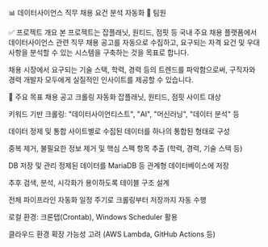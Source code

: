 📊 데이터사이언스 직무 채용 요건 분석 자동화
👥 팀원


✅ 프로젝트 개요
본 프로젝트는 잡플래닛, 원티드, 점핏 등 국내 주요 채용 플랫폼에서 데이터사이언스 관련 직무 채용 공고를 자동으로 수집하고, 요구되는 자격 요건 및 우대사항을 분석할 수 있는 시스템을 구축하는 것을 목표로 합니다.

채용 시장에서 요구되는 기술 스택, 학력, 경력 등의 트렌드를 파악함으로써, 구직자와 경력 개발자 모두에게 실질적인 인사이트를 제공할 수 있습니다.

🎯 주요 목표
채용 공고 크롤링 자동화
잡플래닛, 원티드, 점핏 사이트 대상

키워드 기반 크롤링: "데이터사이언티스트", "AI", "머신러닝", "데이터 분석" 등

데이터 정제 및 통합
사이트별로 수집된 데이터를 하나의 통합된 형태로 구성

중복 제거, 불필요한 정보 제거 및 핵심 스펙 항목 추출 (학력, 경력, 기술 스택 등)

DB 저장 및 관리
정제된 데이터를 MariaDB 등 관계형 데이터베이스에 저장

추후 검색, 분석, 시각화가 용이하도록 테이블 구조 설계

전체 파이프라인 자동화
일정 주기로 크롤링부터 저장까지 자동 수행

로컬 환경: 크론탭(Crontab), Windows Scheduler 활용

클라우드 환경 확장 가능성 고려 (AWS Lambda, GitHub Actions 등)
